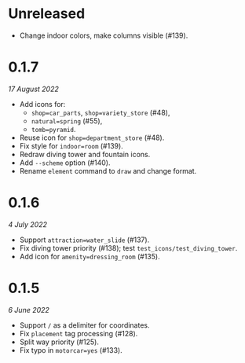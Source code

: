 # Unreleased

- Change indoor colors, make columns visible (#139).

# 0.1.7

_17 August 2022_

- Add icons for:
  - `shop=car_parts`, `shop=variety_store` (#48),
  - `natural=spring` (#55),
  - `tomb=pyramid`.
- Reuse icon for `shop=department_store` (#48).
- Fix style for `indoor=room` (#139).
- Redraw diving tower and fountain icons.
- Add `--scheme` option (#140).
- Rename `element` command to `draw` and change format.

# 0.1.6

_4 July 2022_

- Support `attraction=water_slide` (#137).
- Fix diving tower priority (#138); test `test_icons/test_diving_tower`.
- Add icon for `amenity=dressing_room` (#135).

# 0.1.5

_6 June 2022_

- Support `/` as a delimiter for coordinates.
- Fix `placement` tag processing (#128).
- Split way priority (#125).
- Fix typo in `motorcar=yes` (#133).
